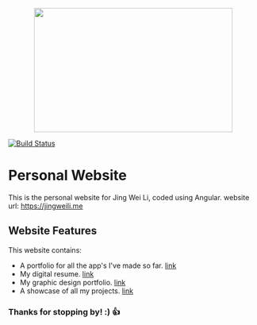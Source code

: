 <p align="center">
  <img width="400" height="250" src="https://jingweili.me/assets/images/resume/logo-objc.png">
</p>

[![Build Status](https://travis-ci.org/ljw980105/jingweili.me.svg?branch=master)](https://travis-ci.org/ljw980105/jingweili.me)

# Personal Website

This is the personal website for Jing Wei Li, coded using Angular. website url: https://jingweili.me

## Website Features

This website contains:

* A portfolio for all the app's I've made so far. [link](https://jingweili.me/apps) 
* My digital resume. [link](https://jingweili.me/resume)   
* My graphic design portfolio. [link](https://jingweili.me/graphic-design)   
* A showcase of all my projects. [link](https://jingweili.me/projects) 

### Thanks for stopping by! :) :+1:
